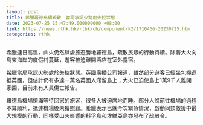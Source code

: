 ```yaml
---
layout: post
title: 希臘羅德島續疏散　當局承認火勢處失控狀態
date: 2023-07-25 15:47:49.000000000 +08:00
link: https://news.rthk.hk/rthk/ch/component/k2/1710466-20230725.htm
categories: rthk
---
```


希臘連日高溫，山火仍然肆虐旅遊勝地羅德島，疏散民眾的行動持續。除著大火向島東海岸的度假村蔓延，遊客被迫離開酒店在室外露宿。

希臘當局承認火勢處於失控狀態。英國廣播公司報道，雖然部分遊客已經坐包機返抵英國，但估計仍有多達一萬名英國人滯留島上；大火已迫使島上1萬9千人離開家園，目前未有人員傷亡報告。

羅德島機場擠滿等待回家的旅客，很多人被迫席地而睡。部分人說前往機場的過程不算順利，抵達機場後未獲照顧。希臘表示已就今次緊急情況，啟動同類救援中最大規模的行動，同樣受山火影響的科孚島和埃維亞島亦發布了疏散令。
